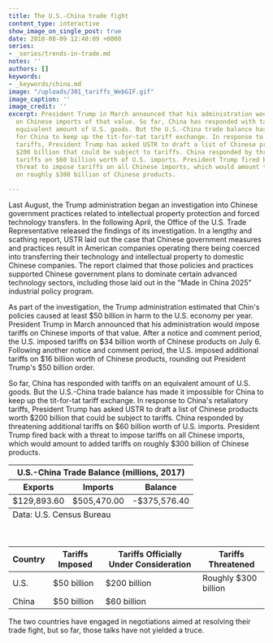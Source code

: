 ```yaml
---
title: The U.S.-China trade fight
content_type: interactive
show_image_on_single_post: true
date: 2018-08-09 12:40:09 +0000
series:
- _series/trends-in-trade.md
notes: ''
authors: []
keywords:
- _keywords/china.md
image: "/uploads/301_tariffs_WebGIF.gif"
image_caption: ''
image_credit: ''
excerpt: President Trump in March announced that his administration would impose tariffs
  on Chinese imports of that value. So far, China has responded with tariffs on an
  equivalent amount of U.S. goods. But the U.S.-China trade balance has made it impossible
  for China to keep up the tit-for-tat tariff exchange. In response to China's retaliatory
  tariffs, President Trump has asked USTR to draft a list of Chinese products worth
  $200 billion that could be subject to tariffs. China responded by threatening additional
  tariffs on $60 billion worth of U.S. imports. President Trump fired back with a
  threat to impose tariffs on all Chinese imports, which would amount to added tariffs
  on roughly $300 billion of Chinese products.

---
```

Last August, the Trump administration began an investigation into Chinese government practices related to intellectual property protection and forced technology transfers. In the following April, the Office of the U.S. Trade Representative released the findings of its investigation. In a lengthy and scathing report, USTR laid out the case that Chinese government measures and practices result in American companies operating there being coerced into transferring their technology and intellectual property to domestic Chinese companies. The report claimed that those policies and practices supported Chinese government plans to dominate certain advanced technology sectors, including those laid out in the "Made in China 2025" industrial policy program.

As part of the investigation, the Trump administration estimated that Chin's policies caused at least $50 billion in harm to the U.S. economy per year. President Trump in March announced that his administration would impose tariffs on Chinese imports of that value. After a notice and comment period, the U.S. imposed tariffs on $34 billion worth of Chinese products on July 6. Following another notice and comment period, the U.S. imposed additional tariffs on $16 billion worth of Chinese products, rounding out President Trump's $50 billion order.

So far, China has responded with tariffs on an equivalent amount of U.S. goods. But the U.S.-China trade balance has made it impossible for China to keep up the tit-for-tat tariff exchange. In response to China's retaliatory tariffs, President Trump has asked USTR to draft a list of Chinese products worth $200 billion that could be subject to tariffs. China responded by threatening additional tariffs on $60 billion worth of U.S. imports. President Trump fired back with a threat to impose tariffs on all Chinese imports, which would amount to added tariffs on roughly $300 billion of Chinese products.

<table>
<thead>
<tr>
<th colspan="3" class="table-title">
U.S.-China Trade Balance (millions, 2017)
</th>
</tr>
<tr>
<th>
Exports
</th>
<th>
Imports
</th>
<th>
Balance
</th>
</tr>
</thead>

<tbody>
<tr>
<td>
$129,893.60
</td>
<td>
$505,470.00
</td>
<td>
-$375,576.40
</td>
</tr>
</tbody>
<tfoot>
<tr>
<td colspan="3">
Data: U.S. Census Bureau
</td>
</tr>
</tfoot>
</table>
<p>&nbsp;</p>
<table>
<thead>
<tr>
<th>
Country
</th>
<th>
Tariffs Imposed
</th>
<th>
Tariffs Officially Under Consideration
</th>
<th>
Tariffs Threatened
</th>
</tr>
</thead><tbody>
<tr>
<td>
U.S.
</td>
<td>
$50 billion
</td>
<td>
$200 billion
</td>
<td>
Roughly $300 billion
</td>
</tr>
<tr>
<td>
China
</td>
<td>
$50 billion
</td>
<td>
$60 billion
</td>
<td>

</td>
</tr>
</tbody>
</table>

The two countries have engaged in negotiations aimed at resolving their trade fight, but so far, those talks have not yielded a truce.